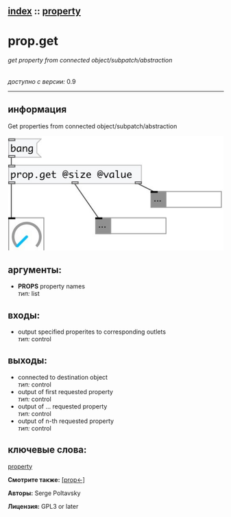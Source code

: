 [index](index.html) :: [property](category_property.html)
---

# prop.get

###### get property from connected object/subpatch/abstraction

*доступно с версии:* 0.9

---


## информация
Get properties from connected object/subpatch/abstraction


[![example](../examples/img/prop.get.jpg)](../examples/pd/prop.get.pd)



## аргументы:

* **PROPS**
property names<br>
_тип:_ list<br>







## входы:

* output specified properites to corresponding outlets<br>
_тип:_ control



## выходы:

* connected to destination object<br>
_тип:_ control
* output of first requested property<br>
_тип:_ control
* output of ... requested property<br>
_тип:_ control
* output of n-th requested property<br>
_тип:_ control



## ключевые слова:

[property](keywords/property.html)



**Смотрите также:**
[\[prop&lt;-\]](prop%3C-.html)




**Авторы:** Serge Poltavsky




**Лицензия:** GPL3 or later





